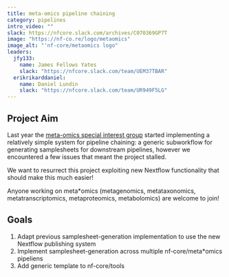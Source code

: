 ```yaml
---
title: meta-omics pipeline chaining
category: pipelines
intro_video: ""
slack: https://nfcore.slack.com/archives/C070369GP7T
image: "https://nf-co.re/logo/metaomics"
image_alt: "'nf-core/metaomics logo"
leaders:
  jfy133:
    name: James Fellows Yates
    slack: "https://nfcore.slack.com/team/UEM37TBAR"
  erikrikarddaniel:
    name: Daniel Lundin
    slack: "https://nfcore.slack.com/team/UR949F5LG"
---
```


## Project Aim

Last year the [meta-omics special interest group](https://nf-co.re/special-interest-groups/meta-omics) started implementing a relatively simple system for pipeline chaining: a generic subworkflow for generating samplesheets for downstream pipelines, however we encountered a few issues that meant the project stalled.

We want to resurrect this project exploiting new Nextflow functionality that should make this much easier!

Anyone working on meta\*omics (metagenomics, metataxonomics, metatranscriptomics, metaproteomics, metabolomics) are welcome to join!

## Goals

1. Adapt previous samplesheet-generation implementation to use the new Nextflow publishing system
2. Implement samplesheet-generation across multiple nf-core/meta\*omics pipeliens
3. Add generic template to nf-core/tools
